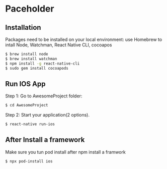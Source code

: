 # Paceholder

## Installation
Packages need to be installed on your local environment: use Homebrew to intall Node, Watchman, React Native CLI, cocoapos

```bash
$ brew install node
$ brew install watchman
$ npm install -g react-native-cli
$ sudo gem install cocoapods
```

## Run IOS App 

Step 1: Go to AwesomeProject folder:
```bash
$ cd AwesomeProject 
```

Step 2: Start your application(2 options). 
```bash
$ react-native run-ios
```

## After Install a framework
Make sure you tun pod install after npm install a framwork
```bash
$ npx pod-install ios
```